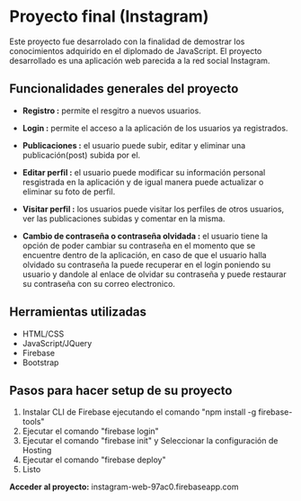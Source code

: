 # **Proyecto final (Instagram)**

Este proyecto fue desarrolado con la finalidad de demostrar los conocimientos adquirido en el diplomado de JavaScript. El proyecto desarrollado es una aplicación web parecida a la red social Instagram.

## **Funcionalidades generales del proyecto**

* **Registro :** permite el resgitro a nuevos usuarios.

* **Login :** permite el acceso a la aplicación de los usuarios ya registrados.

* **Publicaciones :** el usuario puede subir, editar y eliminar una publicación(post) subida por el. 

* **Editar perfil :** el usuario puede modificar su información personal resgistrada en la aplicación y de igual manera puede actualizar o eliminar su foto de perfil. 

* **Visitar perfil :** los usuarios puede visitar los perfiles de otros usuarios, ver las publicaciones subidas y comentar en la misma.

* **Cambio de contraseña o contraseña olvidada :** el usuario tiene la opción de poder cambiar su contraseña en el momento que se encuentre dentro de la aplicación, en caso de que el usuario halla olvidado su contraseña la puede recuperar en el login poniendo su usuario y dandole al enlace de olvidar su contraseña y puede restaurar su contraseña con su correo electronico.

## **Herramientas utilizadas**

* HTML/CSS
* JavaScript/JQuery
* Firebase
* Bootstrap

## **Pasos para hacer setup de su proyecto**

1. Instalar CLI de Firebase ejecutando el comando "npm install -g firebase-tools"
2. Ejecutar el comando "firebase login"
3. Ejecutar el comando "firebase init" y Seleccionar la configuración de Hosting
4. Ejecutar el comando "firebase deploy"
5. Listo

**Acceder al proyecto:** instagram-web-97ac0.firebaseapp.com
